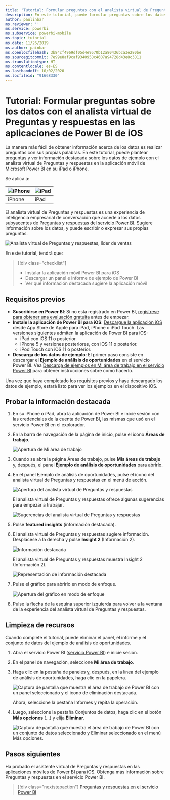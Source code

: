 ```yaml
---
title: 'Tutorial: Formular preguntas con el analista virtual de Preguntas y respuestas en las aplicaciones de iOS'
description: En este tutorial, puede formular preguntas sobre los datos de ejemplo con sus propias palabras con el analista virtual de Preguntas y respuestas de la aplicación móvil de Power BI del dispositivo iOS.
author: paulinbar
ms.reviewer: ''
ms.service: powerbi
ms.subservice: powerbi-mobile
ms.topic: tutorial
ms.date: 11/26/2019
ms.author: painbar
ms.openlocfilehash: 3b84cf4969df05d4e9570b12a80436bca3e280be
ms.sourcegitcommit: 7e99e8af9caf9340958c4607a94728d43e8c3811
ms.translationtype: HT
ms.contentlocale: es-ES
ms.lasthandoff: 10/02/2020
ms.locfileid: "91668330"
---
```

# <a name="tutorial-ask-questions-about-your-data-with-the-qa-virtual-analyst-in-the-power-bi-ios-apps"></a>Tutorial: Formular preguntas sobre los datos con el analista virtual de Preguntas y respuestas en las aplicaciones de Power BI de iOS

La manera más fácil de obtener información acerca de los datos es realizar preguntas con sus propias palabras. En este tutorial, puede plantear preguntas y ver información destacada sobre los datos de ejemplo con el analista virtual de Preguntas y respuestas en la aplicación móvil de Microsoft Power BI en su iPad o iPhone. 

Se aplica a:

| ![iPhone](./media/tutorial-mobile-apps-ios-qna/iphone-logo-50-px.png) | ![iPad](./media/tutorial-mobile-apps-ios-qna/ipad-logo-50-px.png) |
|:--- |:--- |
| iPhone |iPad |

El analista virtual de Preguntas y respuestas es una experiencia de inteligencia empresarial de conversación que accede a los datos subyacentes de Preguntas y respuestas del [servicio Power BI](https://powerbi.com). Sugiere información sobre los datos, y puede escribir o expresar sus propias preguntas.

![Analista virtual de Preguntas y respuestas, líder de ventas](./media/tutorial-mobile-apps-ios-qna/power-bi-ios-q-n-a-top-sale-intro.png)

En este tutorial, tendrá que:

> [!div class="checklist"]
> * Instalar la aplicación móvil Power BI para iOS
> * Descargar un panel e informe de ejemplo de Power BI
> * Ver qué información destacada sugiere la aplicación móvil

## <a name="prerequisites"></a>Requisitos previos

* **Suscribirse en Power BI**: Si no está registrado en Power BI, [regístrese para obtener una evaluación gratuita](https://app.powerbi.com/signupredirect?pbi_source=web) antes de empezar.
* **Instale la aplicación de Power BI para iOS**: [Descargue la aplicación iOS](https://apps.apple.com/app/microsoft-power-bi/id929738808) desde App Store de Apple para iPad, iPhone o iPod Touch. Las versiones siguientes admiten la aplicación de Power BI para iOS:
  * iPad con iOS 11 o posterior.
  * iPhone 5 y versiones posteriores, con iOS 11 o posterior. 
  * iPod Touch con iOS 11 o posterior.
* **Descarga de los datos de ejemplo**: El primer paso consiste en descargar el **Ejemplo de análisis de oportunidades** en el servicio Power BI. Vea [Descarga de ejemplos en Mi área de trabajo en el servicio Power BI](./mobile-apps-download-samples.md) para obtener instrucciones sobre cómo hacerlo.


Una vez que haya completado los requisitos previos y haya descargado los datos de ejemplo, estará listo para ver los ejemplos en el dispositivo iOS.

## <a name="try-featured-insights"></a>Probar la información destacada
1. En su iPhone o iPad, abra la aplicación de Power BI e inicie sesión con las credenciales de la cuenta de Power BI, las mismas que usó en el servicio Power BI en el explorador.

2. En la barra de navegación de la página de inicio, pulse el icono **Áreas de trabajo**.

    ![Apertura de Mi área de trabajo](./media/tutorial-mobile-apps-ios-qna/power-bi-qna-open-myworkspace.png)

3. Cuando se abra la página Áreas de trabajo, pulse **Mis áreas de trabajo** y, después, el panel **Ejemplo de análisis de oportunidades** para abrirlo.


3. En el panel Ejemplo de análisis de oportunidades, pulse el icono del analista virtual de Preguntas y respuestas en el menú de acción.

    ![Apertura del analista virtual de Preguntas y respuestas](./media/tutorial-mobile-apps-ios-qna/power-bi-qna-open-qna.png)

    El analista virtual de Preguntas y respuestas ofrece algunas sugerencias para empezar a trabajar.

    ![Sugerencias del analista virtual de Preguntas y respuestas](./media/tutorial-mobile-apps-ios-qna/power-bi-qna-suggestions.png)

3. Pulse **featured insights** (información destacada).

4. El analista virtual de Preguntas y respuestas sugiere información. Desplácese a la derecha y pulse **Insight 2** (Información 2).

    ![Información destacada](./media/tutorial-mobile-apps-ios-qna/power-bi-ios-qna-suggest-insight-2.png)

   El analista virtual de Preguntas y respuestas muestra Insight 2 (Información 2).

    ![Representación de información destacada](./media/tutorial-mobile-apps-ios-qna/power-bi-ios-qna-show-insight-2.png)

5. Pulse el gráfico para abrirlo en modo de enfoque.

    ![Apertura del gráfico en modo de enfoque](./media/tutorial-mobile-apps-ios-qna/power-bi-ios-qna-open-insight-2.png)

6. Pulse la flecha de la esquina superior izquierda para volver a la ventana de la experiencia del analista virtual de Preguntas y respuestas.

## <a name="clean-up-resources"></a>Limpieza de recursos

Cuando complete el tutorial, puede eliminar el panel, el informe y el conjunto de datos del ejemplo de análisis de oportunidades.

1. Abra el servicio Power BI ([servicio Power BI](https://app.powerbi.com)) e inicie sesión.

2. En el panel de navegación, seleccione **Mi área de trabajo**.

3. Haga clic en la pestaña de paneles y, después, en la línea del ejemplo de análisis de oportunidades, haga clic en la papelera.

    ![Captura de pantalla que muestra el área de trabajo de Power BI con un panel seleccionado y el icono de eliminación destacada.](./media/tutorial-mobile-apps-ios-qna/power-bi-tutorial-mobile-apps-ios-qna-delete-opportunity-analysis-sample.png)

    Ahora, seleccione la pestaña Informes y repita la operación.

4. Luego, seleccione la pestaña Conjuntos de datos, haga clic en el botón **Más opciones** (...) y elija **Eliminar**.

    ![Captura de pantalla que muestra el área de trabajo de Power BI con un conjunto de datos seleccionado y Eliminar seleccionado en el menú Más opciones.](./media/tutorial-mobile-apps-ios-qna/power-bi-tutorial-mobile-apps-ios-qna-delete-opportunity-analysis-sample-datasets.png)

## <a name="next-steps"></a>Pasos siguientes

Ha probado el asistente virtual de Preguntas y respuestas en las aplicaciones móviles de Power BI para iOS. Obtenga más información sobre Preguntas y respuestas en el servicio Power BI.
> [!div class="nextstepaction"]
> [Preguntas y respuestas en el servicio Power BI](../end-user-q-and-a.md)